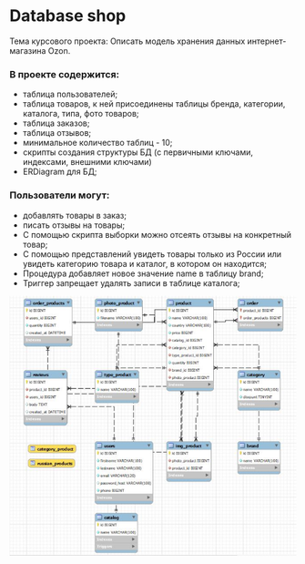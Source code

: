 # Database shop

Тема курсового проекта: Описать модель хранения данных интернет-магазина Ozon.
 
 ### В проекте содержится: ###
 * таблица пользователей;
 * таблица товаров, к ней присоединены таблицы бренда, категории, каталога, типа, фото товаров;
 * таблица заказов;
 * таблица отзывов;
 * минимальное количество таблиц - 10;
 * скрипты создания структуры БД (с первичными ключами, индексами, внешними ключами)
 * ERDiagram для БД;
    
### Пользователи могут: ###
* добавлять товары в заказ;
* писать отзывы на товары; 
* С помощью скрипта выборки можно отсеять отзывы на конкретный товар;
* С помощью представлений увидеть товары только из России или увидеть категорию товара и каталог, в котором он находится;
* Процедура добавляет новое значение name в таблицу brand;
* Триггер запрещает удалять записи в таблице каталога;
 

![preview](https://github.com/Victoria-Rozhkova/database-shop/blob/preview/preview.JPG)